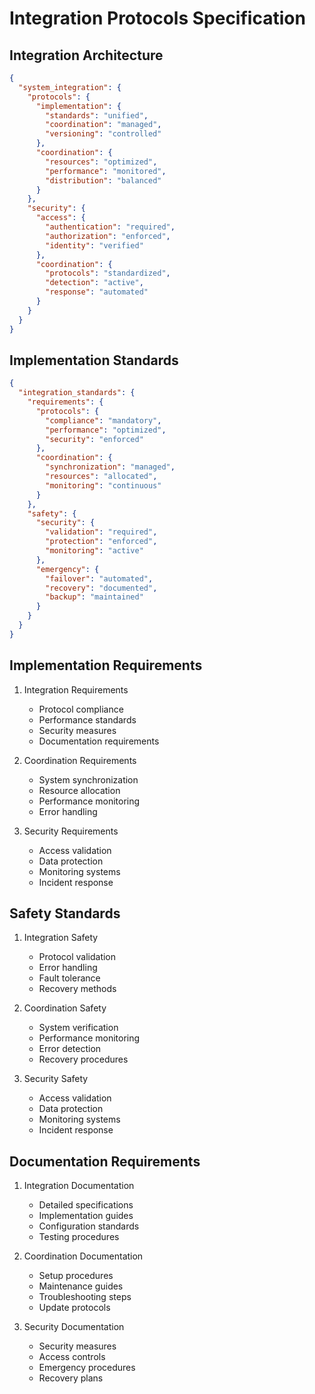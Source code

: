 # Integration Protocols Specification

## Integration Architecture

```json
{
  "system_integration": {
    "protocols": {
      "implementation": {
        "standards": "unified",
        "coordination": "managed",
        "versioning": "controlled"
      },
      "coordination": {
        "resources": "optimized",
        "performance": "monitored",
        "distribution": "balanced"
      }
    },
    "security": {
      "access": {
        "authentication": "required",
        "authorization": "enforced",
        "identity": "verified"
      },
      "coordination": {
        "protocols": "standardized",
        "detection": "active",
        "response": "automated"
      }
    }
  }
}
```

## Implementation Standards

```json
{
  "integration_standards": {
    "requirements": {
      "protocols": {
        "compliance": "mandatory",
        "performance": "optimized",
        "security": "enforced"
      },
      "coordination": {
        "synchronization": "managed",
        "resources": "allocated",
        "monitoring": "continuous"
      }
    },
    "safety": {
      "security": {
        "validation": "required",
        "protection": "enforced",
        "monitoring": "active"
      },
      "emergency": {
        "failover": "automated",
        "recovery": "documented",
        "backup": "maintained"
      }
    }
  }
}
```

## Implementation Requirements

1. Integration Requirements
   - Protocol compliance
   - Performance standards
   - Security measures
   - Documentation requirements

2. Coordination Requirements
   - System synchronization
   - Resource allocation
   - Performance monitoring
   - Error handling

3. Security Requirements
   - Access validation
   - Data protection
   - Monitoring systems
   - Incident response

## Safety Standards

1. Integration Safety
   - Protocol validation
   - Error handling
   - Fault tolerance
   - Recovery methods

2. Coordination Safety
   - System verification
   - Performance monitoring
   - Error detection
   - Recovery procedures

3. Security Safety
   - Access validation
   - Data protection
   - Monitoring systems
   - Incident response

## Documentation Requirements

1. Integration Documentation
   - Detailed specifications
   - Implementation guides
   - Configuration standards
   - Testing procedures

2. Coordination Documentation
   - Setup procedures
   - Maintenance guides
   - Troubleshooting steps
   - Update protocols

3. Security Documentation
   - Security measures
   - Access controls
   - Emergency procedures
   - Recovery plans